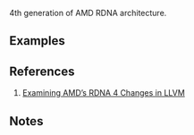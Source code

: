 4th generation of AMD RDNA architecture.

## Examples

## References

1. [Examining AMD’s RDNA 4 Changes in LLVM](https://chipsandcheese.com/2024/01/28/examining-amds-rdna-4-changes-in-llvm/)

## Notes
